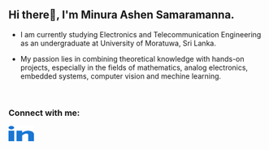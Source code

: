 ## Hi there👋, I'm Minura Ashen Samaramanna.
- I am currently studying Electronics and Telecommunication Engineering as an undergraduate at University of Moratuwa, Sri Lanka.
- My passion lies in combining theoretical knowledge with hands-on projects, especially in the fields of mathematics, analog electronics, embedded systems, computer vision and mechine learning.

  <br>
<h3 align="left">Connect with me:</h3>
<p align="left">
  <a href="https://www.linkedin.com/in/minura-ashen-344143289/" target="blank"><img align="center"
      src="https://raw.githubusercontent.com/HasithaGallella/HasithaGallella/9ed2f151b8f0704d6eebeaa562fed659c04e0307/Images/linkedin.svg"
      alt="xxxxxxx" height="30" width="50" /></a>
</p>

<!--
**minuraashen/minuraashen** is a ✨ _special_ ✨ repository because its `README.md` (this file) appears on your GitHub profile.

Here are some ideas to get you started:

- 🔭 I’m currently working on ...
- 🌱 I’m currently learning ...
- 👯 I’m looking to collaborate on ...
- 🤔 I’m looking for help with ...
- 💬 Ask me about ...
- 📫 How to reach me: ...
- 😄 Pronouns: ...
- ⚡ Fun fact: ...
-->
